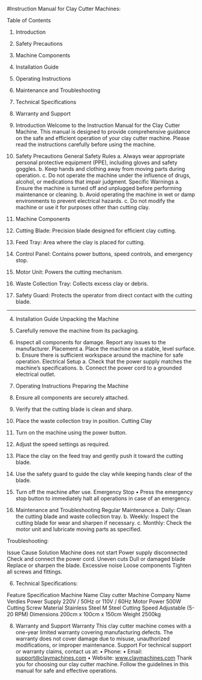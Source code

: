 #Instruction Manual for Clay Cutter Machines:

Table of Contents
1.	Introduction
2.	Safety Precautions
3.	Machine Components
4.	Installation Guide
5.	Operating Instructions
6.	Maintenance and Troubleshooting
7.	Technical Specifications
8.	Warranty and Support

1. Introduction
Welcome to the Instruction Manual for the Clay Cutter Machine. This manual is designed to provide comprehensive guidance on the safe and efficient operation of your clay cutter machine. Please read the instructions carefully before using the machine.

2. Safety Precautions
General Safety Rules
a.	Always wear appropriate personal protective equipment (PPE), including gloves and safety goggles.
b.	Keep hands and clothing away from moving parts during operation.
c.	Do not operate the machine under the influence of drugs, alcohol, or medications that impair judgment.
Specific Warnings
a.	Ensure the machine is turned off and unplugged before performing maintenance or cleaning.
b.	Avoid operating the machine in wet or damp environments to prevent electrical hazards.
c.	Do not modify the machine or use it for purposes other than cutting clay.

3. Machine Components
1.	Cutting Blade: Precision blade designed for efficient clay cutting.
2.	Feed Tray: Area where the clay is placed for cutting.
3.	Control Panel: Contains power buttons, speed controls, and emergency stop.
4.	Motor Unit: Powers the cutting mechanism.
5.	Waste Collection Tray: Collects excess clay or debris.
6.	Safety Guard: Protects the operator from direct contact with the cutting blade.
________________________________________
4. Installation Guide
Unpacking the Machine
1.	Carefully remove the machine from its packaging.
2.	Inspect all components for damage. Report any issues to the manufacturer.
Placement
a.	Place the machine on a stable, level surface.
b.	Ensure there is sufficient workspace around the machine for safe operation.
Electrical Setup
a.	Check that the power supply matches the machine’s specifications.
b.	Connect the power cord to a grounded electrical outlet.

5. Operating Instructions
Preparing the Machine
1.	Ensure all components are securely attached.
2.	Verify that the cutting blade is clean and sharp.
3.	Place the waste collection tray in position.
Cutting Clay
1.	Turn on the machine using the power button.
2.	Adjust the speed settings as required.
3.	Place the clay on the feed tray and gently push it toward the cutting blade.
4.	Use the safety guard to guide the clay while keeping hands clear of the blade.
5.	Turn off the machine after use.
Emergency Stop
•	Press the emergency stop button to immediately halt all operations in case of an emergency.



6. Maintenance and Troubleshooting
Regular Maintenance
a.	Daily: Clean the cutting blade and waste collection tray.
b.	Weekly: Inspect the cutting blade for wear and sharpen if necessary.
c.	Monthly: Check the motor unit and lubricate moving parts as specified.

Troubleshooting:

Issue	Cause	Solution
Machine does not start	Power supply disconnected	Check and connect the power cord.
Uneven cuts	Dull or damaged blade	Replace or sharpen the blade.
Excessive noise	Loose components	Tighten all screws and fittings.


6.	Technical Specifications:

Feature	Specification
Machine Name	Clay cutter Machine
Company Name	Verdies
Power Supply	220V / 50Hz or 110V / 60Hz
Motor Power	500W
Cutting Screw Material	Stainless Steel M Steel
Cutting Speed	Adjustable (5-20 RPM)
Dimensions	200cm x 100cm x 150cm
Weight	2500kg






8. Warranty and Support
Warranty
This clay cutter machine comes with a one-year limited warranty covering manufacturing defects. The warranty does not cover damage due to misuse, unauthorized modifications, or improper maintenance.
Support
For technical support or warranty claims, contact us at:
•	Phone: 
•	Email: support@claymachines.com
•	Website: www.claymachines.com
Thank you for choosing our clay cutter machine. Follow the guidelines in this manual for safe and effective operations.


